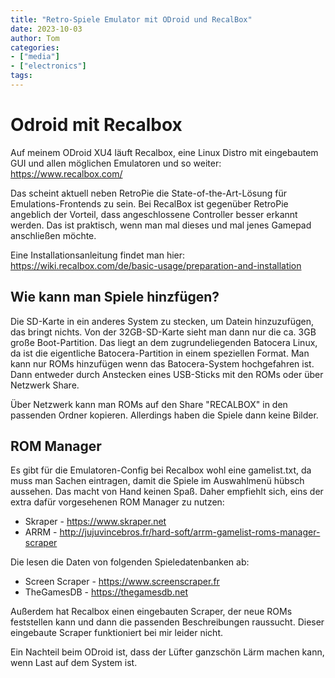 ```yaml
---
title: "Retro-Spiele Emulator mit ODroid und RecalBox"
date: 2023-10-03
author: Tom
categories:
- ["media"]
- ["electronics"]
tags:
---
```

# Odroid mit Recalbox

Auf meinem ODroid XU4 läuft Recalbox, eine Linux Distro mit eingebautem GUI und allen möglichen Emulatoren und so weiter:
https://www.recalbox.com/

Das scheint aktuell neben RetroPie die State-of-the-Art-Lösung für Emulations-Frontends zu sein. Bei RecalBox ist gegenüber RetroPie angeblich der Vorteil, dass angeschlossene Controller besser erkannt werden. Das ist praktisch, wenn man mal dieses und mal jenes Gamepad anschließen möchte.

Eine Installationsanleitung findet man hier:
https://wiki.recalbox.com/de/basic-usage/preparation-and-installation

## Wie kann man Spiele hinzfügen?
Die SD-Karte in ein anderes System zu stecken, um Datein hinzuzufügen, das bringt nichts. Von der 32GB-SD-Karte sieht man dann nur die ca. 3GB große Boot-Partition.
Das liegt an dem zugrundeliegenden Batocera Linux, da ist die eigentliche Batocera-Partition in einem speziellen Format. Man kann nur ROMs hinzufügen wenn das Batocera-System hochgefahren ist. Dann entweder durch Anstecken eines USB-Sticks mit den ROMs oder über Netzwerk Share.

Über Netzwerk kann man ROMs auf den Share "RECALBOX" in den passenden Ordner kopieren. Allerdings haben die Spiele dann keine Bilder.

## ROM Manager
Es gibt für die Emulatoren-Config bei Recalbox wohl eine gamelist.txt, da muss man Sachen eintragen, damit die Spiele im Auswahlmenü hübsch aussehen. Das macht von Hand keinen Spaß. Daher empfiehlt sich, eins der extra dafür vorgesehenen ROM Manager zu nutzen:
* Skraper - https://www.skraper.net
* ARRM - http://jujuvincebros.fr/hard-soft/arrm-gamelist-roms-manager-scraper

Die lesen die Daten von folgenden Spieledatenbanken ab:
* Screen Scraper - https://www.screenscraper.fr
* TheGamesDB - https://thegamesdb.net

Außerdem hat Recalbox einen eingebauten Scraper, der neue ROMs feststellen kann und dann die passenden Beschreibungen raussucht. Dieser eingebaute Scraper funktioniert bei mir leider nicht.

Ein Nachteil beim ODroid ist, dass der Lüfter ganzschön Lärm machen kann, wenn Last auf dem System ist.

